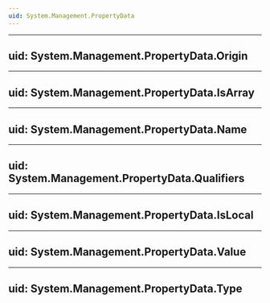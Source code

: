 ```yaml
---
uid: System.Management.PropertyData
---
```


---
uid: System.Management.PropertyData.Origin
---

---
uid: System.Management.PropertyData.IsArray
---

---
uid: System.Management.PropertyData.Name
---

---
uid: System.Management.PropertyData.Qualifiers
---

---
uid: System.Management.PropertyData.IsLocal
---

---
uid: System.Management.PropertyData.Value
---

---
uid: System.Management.PropertyData.Type
---
